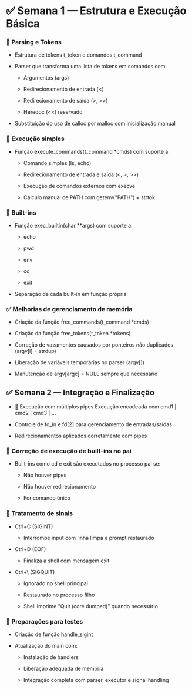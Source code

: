 # ✅ Semana 1 — Estrutura e Execução Básica
### 🔹 Parsing e Tokens
 - Estrutura de tokens t_token e comandos t_command

 - Parser que transforma uma lista de tokens em comandos com:

 	- Argumentos (args)

	- Redirecionamento de entrada (<)

	- Redirecionamento de saída (>, >>)

	- Heredoc (<<) reservado

- Substituição do uso de calloc por malloc com inicialização manual

### 🔹 Execução simples
- Função execute_commands(t_command *cmds) com suporte a:

	- Comando simples (ls, echo)

	- Redirecionamento de entrada e saída (<, >, >>)

	- Execução de comandos externos com execve

	- Cálculo manual de PATH com getenv("PATH") + strtok

### 🔹 Built-ins
- Função exec_builtin(char **args) com suporte a:

	- echo

	- pwd

	- env

	- cd

	- exit

- Separação de cada built-in em função própria

### ✅ Melhorias de gerenciamento de memória
- Criação da função free_commands(t_command *cmds)

- Criação da função free_tokens(t_token *tokens)

- Correção de vazamentos causados por ponteiros não duplicados (argv[i] = strdup)

- Liberação de variáveis temporárias no parser (argv[])

- Manutenção de argv[argc] = NULL sempre que necessário

## ✅ Semana 2 — Integração e Finalização
- 🔹 Execução com múltiplos pipes
Execução encadeada com cmd1 | cmd2 | cmd3 | ...

- Controle de fd_in e fd[2] para gerenciamento de entradas/saídas

- Redirecionamentos aplicados corretamente com pipes

### 🔹 Correção de execução de built-ins no pai
- Built-ins como cd e exit são executados no processo pai se:

	- Não houver pipes

	- Não houver redirecionamento

	- For comando único

### 🔹 Tratamento de sinais
- Ctrl+C (SIGINT)

	- Interrompe input com linha limpa e prompt restaurado

- Ctrl+D (EOF)

	- Finaliza a shell com mensagem exit

- Ctrl+\ (SIGQUIT)

	- Ignorado no shell principal

	- Restaurado no processo filho

	- Shell imprime "Quit (core dumped)" quando necessário

### 🔹 Preparações para testes
- Criação de função handle_sigint

- Atualização do main com:

	- Instalação de handlers

	- Liberação adequada de memória

	- Integração completa com parser, executor e signal handling